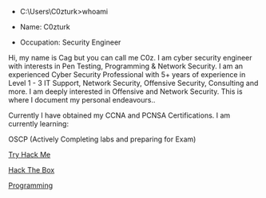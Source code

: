 
- C:\Users\C0zturk>whoami

 - Name: C0zturk
 - Occupation: Security Engineer

Hi, my name is Cag but you can call me C0z.  I am cyber security engineer with interests in Pen Testing, Programming & Network Security.  I am an experienced Cyber Security Professional with 5+ years of experience in Level 1 - 3 IT Support, Network Security, Offensive Security, Consulting and more.  I am deeply interested in Offensive and Network Security.  This is where I document my personal endeavours..  

Currently I have obtained my CCNA and PCNSA Certifications.  I am currently learning:

OSCP (Actively Completing labs and preparing for Exam)

[Try Hack Me](https://tryhackme.com/profile)

[Hack The Box](https://app.hackthebox.com/profile/overview)

[Programming](https://github.com/C0zturk/Programming)





